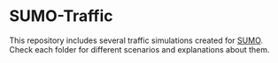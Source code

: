 # SUMO-Traffic

This repository includes several traffic simulations created for [SUMO](https://sumo.dlr.de/docs/index.html). Check each folder for different scenarios and explanations about them.